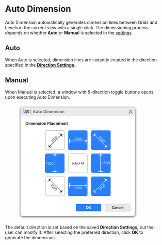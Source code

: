 # Auto Dimension

Auto Dimension automatically generates dimension lines between Grids and Levels in the current view with a single click. The dimensioning process depends on whether **Auto** or **Manual** is selected in the [settings](settings-dimensions.md).

## **Auto**

When Auto is selected, dimension lines are instantly created in the direction specified in the [**Direction Settings**](settings-dimensions.md#direction-settings).



## **Manual**

When Manual is selected, a window with 8-direction toggle buttons opens upon executing Auto Dimension.&#x20;

<figure><img src="../../.gitbook/assets/image (4).png" alt=""><figcaption></figcaption></figure>

The default direction is set based on the saved **Direction Settings**, but the user can modify it. After selecting the preferred direction, click **OK** to generate the dimensions.
